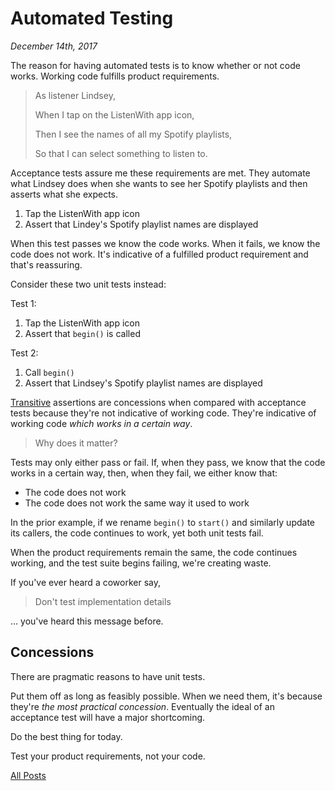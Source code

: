 # Automated Testing

_December 14th, 2017_

The reason for having automated tests is to know whether or not code works. Working code fulfills product requirements.

> As listener Lindsey,
>
> When I tap on the ListenWith app icon,
>
> Then I see the names of all my Spotify playlists,
>
> So that I can select something to listen to.

Acceptance tests assure me these requirements are met. They automate what Lindsey does when she wants to see her Spotify playlists and then asserts what she expects.

1. Tap the ListenWith app icon
1. Assert that Lindey's Spotify playlist names are displayed

When this test passes we know the code works. When it fails, we know the code does not work. It's indicative of a fulfilled product requirement and that's reassuring.

Consider these two unit tests instead:

Test 1:

1. Tap the ListenWith app icon
1. Assert that `begin()` is called

Test 2:

1. Call `begin()`
1. Assert that Lindsey's Spotify playlist names are displayed

[Transitive][1] assertions are concessions when compared with acceptance tests because they're not indicative of working code. They're indicative of working code _which works in a certain way_.

> Why does it matter?

Tests may only either pass or fail. If, when they pass, we know that the code works in a certain way, then, when they fail, we either know that:

- The code does not work
- The code does not work the same way it used to work

In the prior example, if we rename `begin()` to `start()` and similarly update its callers, the code continues to work, yet both unit tests fail.

When the product requirements remain the same, the code continues working, and the test suite begins failing, we're creating waste.

If you've ever heard a coworker say,

> Don't test implementation details

... you've heard this message before.

## Concessions

There are pragmatic reasons to have unit tests.

Put them off as long as feasibly possible. When we need them, it's because they're _the most practical concession_. Eventually the ideal of an acceptance test will have a major shortcoming.

Do the best thing for today.

Test your product requirements, not your code.

[1]: https://en.wikipedia.org/wiki/Transitive_relation

[All Posts](/README.md)

